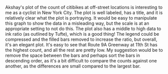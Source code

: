 Akshay's plot of the count of citibikes at off-street locations is interesting to me as a cyclist in New York City. The plot is well labeled, has a title, and it is relatively clear what the plot is portraying. It would be easy to manipulate this graph to show the data in a misleading way, but the scale is at an appropriate setting to not do this. The plot also has a middle to high data to ink ratio (as outlined by Tufte), which is a good thing! The legend could be compressed and the filled bars removed to increase the ratio, but overall, it's an elegant plot. It's easy to see that Route 9A Greenway at 11th St has the highest count, and all the rest are pretty low. My suggestion would be to remove the space between the bars and perhaps sort the bars in descending order, as it's a bit difficult to compare the counts against one another, as the differences are small compared to the largest bar.